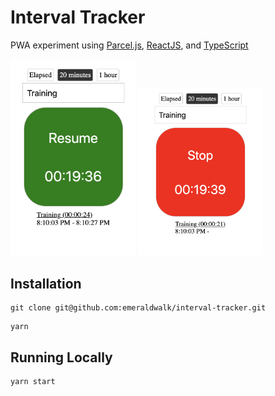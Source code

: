 # Interval Tracker
PWA experiment using [Parcel.js](https://parceljs.org/), [ReactJS](https://reactjs.org/), and [TypeScript](https://www.typescriptlang.org/)

<img src="docs/start.png" width="200">
<img src="docs/stop.png" width="200">

## Installation
```
git clone git@github.com:emeraldwalk/interval-tracker.git
```

```
yarn
```

## Running Locally

```
yarn start
```